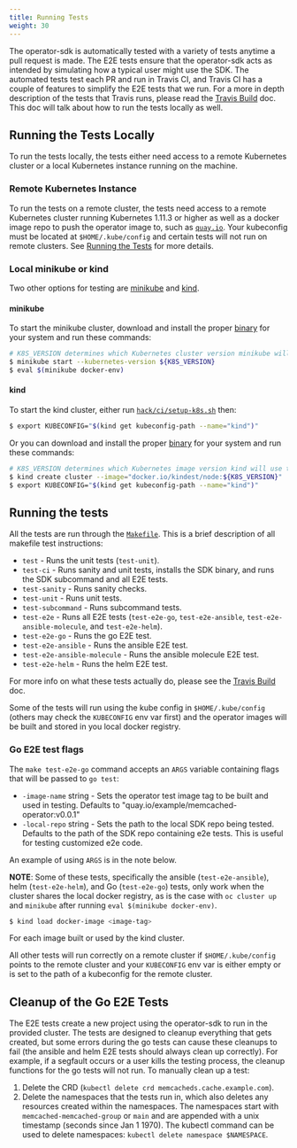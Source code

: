 ```yaml
---
title: Running Tests
weight: 30
---
```


The operator-sdk is automatically tested with a variety of tests anytime
a pull request is made. The E2E tests ensure that the operator-sdk acts as intended by
simulating how a typical user might use the SDK. The automated tests test each PR and run in
Travis CI, and Travis CI has a couple of features to simplify the E2E tests that we run. For
a more in depth description of the tests that Travis runs, please read the [Travis Build][travis] doc.
This doc will talk about how to run the tests locally as well.

## Running the Tests Locally

To run the tests locally, the tests either need access to a remote Kubernetes cluster or a
local Kubernetes instance running on the machine.

### Remote Kubernetes Instance

To run the tests on a remote cluster, the tests need access to a remote Kubernetes cluster
running Kubernetes 1.11.3 or higher as well as a docker image repo to push the operator image to,
such as [`quay.io`][quay]. Your kubeconfig must be located at `$HOME/.kube/config` and certain
tests will not run on remote clusters. See [Running the Tests](#running-the-tests) for more details.

### Local minikube or kind

Two other options for testing are [minikube][minikube] and [kind][kind].

#### minikube

To start the minikube cluster, download and install the proper [binary][minikube-binary] for your system and run these commands:

```sh
# K8S_VERSION determines which Kubernetes cluster version minikube will provision.
$ minikube start --kubernetes-version ${K8S_VERSION}
$ eval $(minikube docker-env)
```

#### kind

To start the kind cluster, either run [`hack/ci/setup-k8s.sh`][k8s-script] then:

```sh
$ export KUBECONFIG="$(kind get kubeconfig-path --name="kind")"
```

Or you can download and install the proper [binary][kind-binary] for your system and run these commands:

```sh
# K8S_VERSION determines which Kubernetes image version kind will use to provision the cluster.
$ kind create cluster --image="docker.io/kindest/node:${K8S_VERSION}"
$ export KUBECONFIG="$(kind get kubeconfig-path --name="kind")"
```

## Running the tests

All the tests are run through the [`Makefile`][makefile]. This is a brief description of all makefile test instructions:

- `test` - Runs the unit tests (`test-unit`).
- `test-ci` - Runs sanity and unit tests, installs the SDK binary, and runs the SDK subcommand and all E2E tests.
- `test-sanity` - Runs sanity checks.
- `test-unit` - Runs unit tests.
- `test-subcommand` - Runs subcommand tests.
- `test-e2e` - Runs all E2E tests (`test-e2e-go`, `test-e2e-ansible`, `test-e2e-ansible-molecule`, and `test-e2e-helm`).
- `test-e2e-go` - Runs the go E2E test.
- `test-e2e-ansible` - Runs the ansible E2E test.
- `test-e2e-ansible-molecule` - Runs the ansible molecule E2E test.
- `test-e2e-helm` - Runs the helm E2E test.

For more info on what these tests actually do, please see the [Travis Build][travis] doc.

Some of the tests will run using the kube config in `$HOME/.kube/config` (others may check the `KUBECONFIG` env var first)
and the operator images will be built and stored in you local docker registry.

### Go E2E test flags

The `make test-e2e-go` command accepts an `ARGS` variable containing flags that will be passed to `go test`:

- `-image-name` string - Sets the operator test image tag to be built and used in testing. Defaults to "quay.io/example/memcached-operator:v0.0.1"
- `-local-repo` string - Sets the path to the local SDK repo being tested. Defaults to the path of the SDK repo containing e2e tests. This is useful for testing customized e2e code.

An example of using `ARGS` is in the note below.

**NOTE**: Some of these tests, specifically the ansible (`test-e2e-ansible`), helm (`test-e2e-helm`), and Go (`test-e2e-go`) tests,
only work when the cluster shares the local docker registry, as is the case with `oc cluster up` and `minikube` after running `eval $(minikube docker-env)`.

```sh
$ kind load docker-image <image-tag>
```

For each image built or used by the kind cluster.

All other tests will run correctly on a remote cluster if `$HOME/.kube/config` points to the remote cluster and your
`KUBECONFIG` env var is either empty or is set to the path of a kubeconfig for the remote cluster.

## Cleanup of the Go E2E Tests

The E2E tests create a new project using the operator-sdk to run in the provided
cluster. The tests are designed to cleanup everything that gets created, but some errors
during the go tests can cause these cleanups to fail (the ansible and helm E2E tests should
always clean up correctly). For example, if a segfault occurs or a user kills the
testing process, the cleanup functions for the go tests will not run. To manually clean up a test:

1. Delete the CRD (`kubectl delete crd memcacheds.cache.example.com`).
2. Delete the namespaces that the tests run in, which also deletes any resources created within the namespaces. The namespaces start with `memcached-memcached-group` or `main` and are appended with a unix timestamp (seconds since Jan 1 1970). The kubectl command can be used to delete namespaces: `kubectl delete namespace $NAMESPACE`.

[travis]: ../travis-build
[quay]: https://quay.io
[minikube]: https://github.com/kubernetes/minikube
[minikube-binary]: https://github.com/kubernetes/minikube/releases
[kind]: https://github.com/kubernetes-sigs/kind
[kind-binary]: https://github.com/kubernetes-sigs/kind/releases
[k8s-script]: https://github.com/operator-framework/operator-sdk/blob/master/hack/ci/setup-k8s.sh
[makefile]: https://github.com/operator-framework/operator-sdk/blob/master/Makefile

